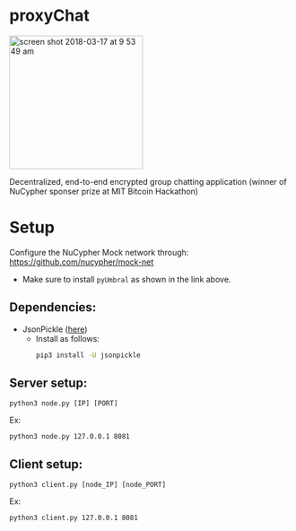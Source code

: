 # proxyChat
<img width="238" alt="screen shot 2018-03-17 at 9 53 49 am" src="https://user-images.githubusercontent.com/5073889/37556522-d7480cca-29cd-11e8-88de-4eeff8bd0b31.png" class="center">

Decentralized, end-to-end encrypted group chatting application (winner of NuCypher sponser prize at MIT Bitcoin Hackathon)

# Setup
Configure the NuCypher Mock network through: https://github.com/nucypher/mock-net
  - Make sure to install `pyUmbral` as shown in the link above.

## Dependencies:
- JsonPickle ([here](https://github.com/jsonpickle/jsonpickle))
  - Install as follows:
    ```bash
    pip3 install -U jsonpickle
    ```

## Server setup:
```
python3 node.py [IP] [PORT]
```
Ex: 
```
python3 node.py 127.0.0.1 8081
```


## Client setup: 
```
python3 client.py [node_IP] [node_PORT]
```
Ex: 
```
python3 client.py 127.0.0.1 8081
```
